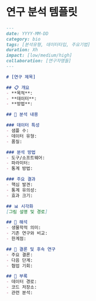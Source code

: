 <!--
@meta
id: document_20250905_1110_research
type: document
scope: operational
status: archived
created: 2025-09-05
updated: 2025-09-05
tags: research, research.md, templates, analysis
related: 
-->

# 연구 분석 템플릿

```markdown
---
date: YYYY-MM-DD
category: bio
tags: [분석유형, 데이터타입, 주요기법]
duration: Xh
impact: [low/medium/high]
collaboration: [연구자명들]
---

# [연구 제목]

## 📋 개요
- **목적**: 
- **데이터**: 
- **방법**: 

## 🔬 분석 내용

### 데이터 특성
- 샘플 수: 
- 데이터 유형: 
- 품질: 

### 분석 방법
- 도구/소프트웨어: 
- 파라미터: 
- 통계 방법: 

### 주요 결과
- 핵심 발견: 
- 통계 유의성: 
- 효과 크기: 

## 📊 시각화
[그림 설명 및 경로]

## 💬 해석
- 생물학적 의미: 
- 기존 연구와 비교: 
- 한계점: 

## 🎯 결론 및 후속 연구
- 주요 결론: 
- 다음 단계: 
- 협업 기회: 

## 📎 부록
- 데이터 경로: 
- 코드 저장소: 
- 관련 분석: 
```